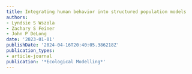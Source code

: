 ```yaml
---
title: Integrating human behavior into structured population models
authors:
- Lyndsie S Wszola
- Zachary S Feiner
- John P DeLong
date: '2023-01-01'
publishDate: '2024-04-16T20:40:05.386218Z'
publication_types:
- article-journal
publication: '*Ecological Modelling*'
---
```


